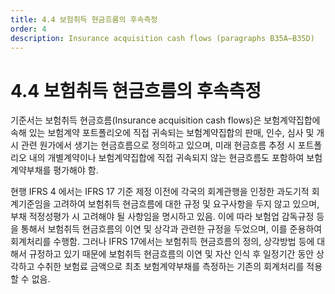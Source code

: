 ```yaml
---
title: 4.4 보험취득 현금흐름의 후속측정
order: 4
description: Insurance acquisition cash flows (paragraphs B35A‒B35D)
---
```


# 4.4 보험취득 현금흐름의 후속측정

기준서는 보험취득 현금흐름(Insurance acquisition cash flows)은 보험계약집합에 속해 있는 보험계약 포트폴리오에 직접 귀속되는 보험계약집합의 판매, 인수, 심사 및 개시 관련 원가에서 생기는 현금흐름으로 정의하고 있으며, 미래 현금흐름 추정 시 포트폴리오 내의 개별계약이나 보험계약집합에 직접 귀속되지 않는 현금흐름도 포함하여 보험계약부채를 평가해야 함.&#x20;


현행 IFRS 4 에서는 IFRS 17 기준 제정 이전에 각국의 회계관행을 인정한 과도기적 회계기준임을 고려하여 보험취득 현금흐름에 대한 규정 및 요구사항을 두지 않고 있으며, 부채 적정성평가 시 고려해야 될 사항임을 명시하고 있음. 이에 따라 보험업 감독규정 등을 통해서 보험취득 현금흐름의 이연 및 상각과 관련한 규정을 두었으며, 이를 준용하여 회계처리를 수행함. 그러나 IFRS 17에서는 보험취득 현금흐름의 정의, 상각방법 등에 대해서 규정하고 있기 때문에 보험취득 현금흐름의 이연 및 자산 인식 후 일정기간 동안 상각하고 수취한 보험료 금액으로 최초 보험계약부채를 측정하는 기존의 회계처리를 적용할 수 없음.&#x20;

